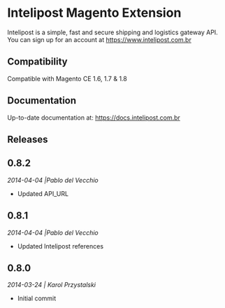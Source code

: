 # Intelipost Magento Extension

Intelipost is a simple, fast and secure shipping and logistics gateway API. You can sign up for an account at https://www.intelipost.com.br


Compatibility
--------------------
Compatible with Magento CE 1.6, 1.7 & 1.8


Documentation
--------------------
Up-to-date documentation at: https://docs.intelipost.com.br


Releases
--------------------
## 0.8.2
*2014-04-04 |Pablo del Vecchio*

- Updated API_URL

## 0.8.1
*2014-04-04 |Pablo del Vecchio*

- Updated Intelipost references

## 0.8.0
*2014-03-24 | Karol Przystalski*

- Initial commit
